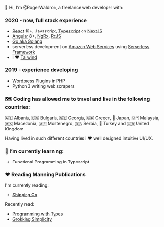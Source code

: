 👋 Hi, I’m @RogerWaldron, a freelance web developer with:

### 2020 - now, full stack experience

- [React](https://react.dev/) 16+, Javascript, [Typescript](https://www.typescriptlang.org/) on [NextJS](https://nextjs.org/)
- [Angular](https://angular.io/) 8+, [NgRx](https://ngrx.io/), [RxJS](https://rxjs.dev/)
- [Go aka Golang](https://go.dev/)
- serverless development on [Amazon Web Services](https://aws.amazon.com/) using [Serverless Framework](https://www.serverless.com/)
- I ♥️ [Tailwind](https://tailwindcss.com/)

### 2019 - experience developing

- Wordpress Plugins in PHP
- Python 3 writing web scrapers

### 🗺 Coding has allowed me to travel and live in the following countries:

:albania: Albania, :bulgaria: Bulgaria, :georgia: Georgia, :greece: Greece, :japan: Japan, :malaysia: Malaysia, :macedonia: Macedonia, :montenegro: Montenegro, :serbia: Serbia, :turkey: Turkey and :gb: United Kingdom

Having lived in such different countries i ♥️ well designed intuitive UI/UX.

### 🌱 I’m currently learning:

- Functional Programming in Typescript

### ♥️ Reading Manning Publications

I'm currently reading:

- [Shipping Go](https://www.manning.com/books/shipping-go)

Recently read:

- [Programming with Types](https://www.manning.com/books/programming-with-types)
- [Grokking Simplicity](https://www.manning.com/books/grokking-simplicity)

<!---
RogerWaldron/RogerWaldron is a ✨ special ✨ repository because its `README.md` (this file) appears on your GitHub profile.
You can click the Preview link to take a look at your changes.
--->
